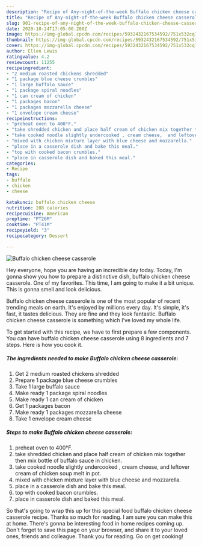 ```yaml
---
description: "Recipe of Any-night-of-the-week Buffalo chicken cheese casserole"
title: "Recipe of Any-night-of-the-week Buffalo chicken cheese casserole"
slug: 901-recipe-of-any-night-of-the-week-buffalo-chicken-cheese-casserole
date: 2020-10-24T17:05:00.200Z
image: https://img-global.cpcdn.com/recipes/5932432167534592/751x532cq70/buffalo-chicken-cheese-casserole-recipe-main-photo.jpg
thumbnail: https://img-global.cpcdn.com/recipes/5932432167534592/751x532cq70/buffalo-chicken-cheese-casserole-recipe-main-photo.jpg
cover: https://img-global.cpcdn.com/recipes/5932432167534592/751x532cq70/buffalo-chicken-cheese-casserole-recipe-main-photo.jpg
author: Ellen Lewis
ratingvalue: 4.2
reviewcount: 11255
recipeingredient:
- "2 medium roasted chickens shredded"
- "1 package blue cheese crumbles"
- "1 large buffalo sauce"
- "1 package spiral noodles"
- "1 can cream of chicken"
- "1 packages bacon"
- "1 packages mozzarella cheese"
- "1 envelope cream cheese"
recipeinstructions:
- "preheat oven to 400°F."
- "take shredded chicken and place half cream of chicken mix together then mix bottle of buffalo sauce in chicken."
- "take cooked noodle slightly undercooked , cream cheese,  and leftover cream of chicken soup melt in pot."
- "mixed with chicken mixture layer with blue cheese and mozzarella."
- "place in a casserole dish and bake this meal."
- "top with cooked bacon crumbles."
- "place in casserole dish and baked this meal."
categories:
- Recipe
tags:
- buffalo
- chicken
- cheese

katakunci: buffalo chicken cheese 
nutrition: 288 calories
recipecuisine: American
preptime: "PT26M"
cooktime: "PT41M"
recipeyield: "3"
recipecategory: Dessert

---
```



![Buffalo chicken cheese casserole](https://img-global.cpcdn.com/recipes/5932432167534592/751x532cq70/buffalo-chicken-cheese-casserole-recipe-main-photo.jpg)

Hey everyone, hope you are having an incredible day today. Today, I'm gonna show you how to prepare a distinctive dish, buffalo chicken cheese casserole. One of my favorites. This time, I am going to make it a bit unique. This is gonna smell and look delicious.



Buffalo chicken cheese casserole is one of the most popular of recent trending meals on earth. It's enjoyed by millions every day. It's simple, it's fast, it tastes delicious. They are fine and they look fantastic. Buffalo chicken cheese casserole is something which I've loved my whole life.


To get started with this recipe, we have to first prepare a few components. You can have buffalo chicken cheese casserole using 8 ingredients and 7 steps. Here is how you cook it.

<!--inarticleads1-->

##### The ingredients needed to make Buffalo chicken cheese casserole:

1. Get 2 medium roasted chickens shredded
1. Prepare 1 package blue cheese crumbles
1. Take 1 large buffalo sauce
1. Make ready 1 package spiral noodles
1. Make ready 1 can cream of chicken
1. Get 1 packages bacon
1. Make ready 1 packages mozzarella cheese
1. Take 1 envelope cream cheese




<!--inarticleads2-->

##### Steps to make Buffalo chicken cheese casserole:

1. preheat oven to 400°F.
1. take shredded chicken and place half cream of chicken mix together then mix bottle of buffalo sauce in chicken.
1. take cooked noodle slightly undercooked , cream cheese,  and leftover cream of chicken soup melt in pot.
1. mixed with chicken mixture layer with blue cheese and mozzarella.
1. place in a casserole dish and bake this meal.
1. top with cooked bacon crumbles.
1. place in casserole dish and baked this meal.




So that's going to wrap this up for this special food buffalo chicken cheese casserole recipe. Thanks so much for reading. I am sure you can make this at home. There's gonna be interesting food in home recipes coming up. Don't forget to save this page on your browser, and share it to your loved ones, friends and colleague. Thank you for reading. Go on get cooking!
